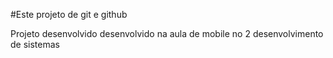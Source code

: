 #Este projeto de git e github 

Projeto desenvolvido desenvolvido na aula de mobile no 2  desenvolvimento de sistemas 
